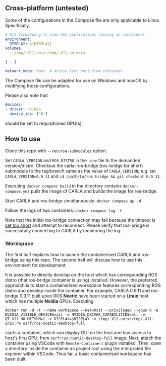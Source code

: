 ## Cross-platform (untested)

Some of the configurations in the Compose file are only applicable to Linux. Specifically,
```yml
# X11 forwarding to view GUI applications running on containers
environment:
  DISPLAY: ${DISPLAY}
volumes:
  - /tmp/.X11-unix:/tmp/.X11-unix:rw

[...]

network_mode: host  # access host port from container
```
The Compose file can be adapted for use on Windows and macOS by modifying those configurations.

Please also note that
```yml
devices:
- driver: nvidia
  device_ids: ['0']
```
should be set to requisitioned GPU(s).

## How to use

Clone this repo with `--recurse-submodules` option.

Set `CARLA_VERSION` and `ROS_DISTRO` in the `.env` file to the demanded version/distro. Checkout the carla-ros-bridge (ros-bridge for short) submodule to the tag/branch same as the value of `CARLA_VERSION`; e.g. set `CARLA_VERSION=0.9.11` and `cd /path/to/ros-bridge && git checkout 0.9.11`.

Executing `docker compose build` in the directory contains `docker-compose.yml` pulls the image of CARLA and builds the image for ros-bridge.

Start CARLA and ros-bridge simultaneously: `docker compose up -d`

Follow the logs of two containers: `docker compose log -f`

Note that the initial ros-bridge connection may fail because the timeout is [set too short](ros-bridge/carla_ros_bridge/src/carla_ros_bridge/bridge.py#392) and attempt to reconnect. Please verify that ros-bridge is successfully connecting to CARLA by monitoring the log.

### Workspace

The first half explains how to launch the containerised CARLA and ros-bridge using this repo. The second half will discuss how to use this environment for development.

It is possible to directly develop on the host which has corresponding ROS distro (that ros-bridge container is using) installed. However, the preferred approach is to start a containerised workspace features corresponding ROS distro and develop inside the container. For example, CARLA 0.9.11 and ros-bridge 0.9.11 built upon ROS **Noetic** have been started on a **Linux** host which has multiple **Nvidia** GPUs. Executing
```
docker run -d -t --name workspace --net=host --privileged --gpus 0 -e NVIDIA_VISIBLE_DEVICES=all -e NVIDIA_DRIVER_CAPABILITIES=all -e QT_X11_NO_MITSHM=1 -e DISPLAY=$DISPLAY -v /tmp/.X11-unix:/tmp/.X11-unix:rw osrf/ros:noetic-desktop-full
```
starts a container, which can display GUI on the host and has access to host's first GPU, from `osrf/ros:noetic-desktop-full` image. Next, attach the container using VSCode with `Remote-Containers` plugin installed. Then, open a directory inside the container as project root using the intergrated file explorer within VSCode. Thus far, a basic containerised workspace has been built.
